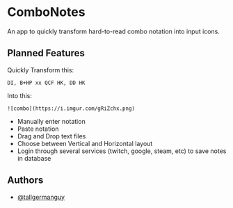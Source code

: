 
# ComboNotes

An app to quickly transform hard-to-read combo notation into input icons.




## Planned Features

Quickly Transform this:

    DI, B+HP xx QCF HK, DD HK
Into this:

    ![combo](https://i.imgur.com/gRiZchx.png)

- Manually enter notation
- Paste notation
- Drag and Drop text files
- Choose between Vertical and Horizontal layout 
- Login through several services (twitch, google, steam, etc) to save notes in database


## Authors

- [@tallgermanguy](https://www.github.com/TallGermanGuy)

